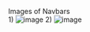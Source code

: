 Images of Navbars <br>
1)
![image](https://user-images.githubusercontent.com/125631878/233687400-cddc01d8-d753-46f4-a1ac-ff06c0c00062.png)
2)
![image](https://user-images.githubusercontent.com/125631878/233687961-4386d6df-187f-4eee-9fed-678664e8f9fa.png)
